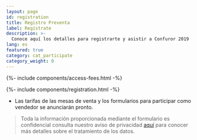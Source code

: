 ```yaml
---
layout: page
id: registration
title: Registro Preventa
label: Regístrate
description: >-
  Conoce aquí los detalles para registrarte y asistir a Confuror 2019
lang: es
featured: true
category: cat_participate
category_weight: 0
---
```


{%- include components/access-fees.html -%}

{%- include components/registration.html -%}

- Las tarifas de las mesas de venta y los formularios para participar como vendedor se anunciarán pronto.

> Toda la información proporcionada mediante el formulario es confidencial consulta nuestro aviso de privacidad [aquí](/es/acerca_de/privacidad/) para conocer más detalles sobre el tratamiento de los datos.
